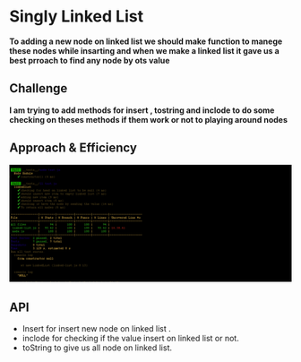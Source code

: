 # Singly Linked List
<!-- Short summary or background information -->
**To adding a new node on linked list we should make function to manege these nodes while insarting and when we make a linked list it gave us a best prroach to find any node by ots value**
## Challenge
<!-- Description of the challenge -->
**I am trying to add methods for insert , tostring and inclode to do some checking on theses methods if them work or not to playing around nodes**

## Approach & Efficiency
<!-- What approach did you take? Why? What is the Big O space/time for this approach? -->
![](../C5_401js/img/linkedlist.png)

## API
<!-- Description of each method publicly available to your Linked List -->
- Insert for insert new node on linked list .
- inclode for checking if the value insert on linked list or not.
- toString to give us all node on linked list.
